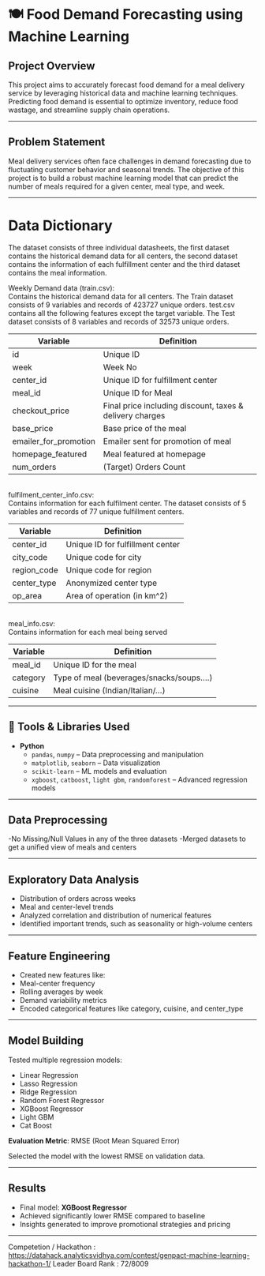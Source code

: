# 🍽️ Food Demand Forecasting using Machine Learning

## Project Overview

This project aims to accurately forecast food demand for a meal delivery service by leveraging historical data and machine learning techniques. Predicting food demand is essential to optimize inventory, reduce food wastage, and streamline supply chain operations.

---

## Problem Statement

Meal delivery services often face challenges in demand forecasting due to fluctuating customer behavior and seasonal trends. The objective of this project is to build a robust machine learning model that can predict the number of meals required for a given center, meal type, and week.

---

# Data Dictionary

The dataset consists of three individual datasheets, the first dataset contains the historical demand data for all centers, the second dataset contains the information of each fulfillment center and the third dataset contains the meal information.

Weekly Demand data (train.csv): \
Contains the historical demand data for all centers. The Train dataset consists of 9 variables and records of 423727 unique orders. test.csv contains all the following features except the target variable. The Test dataset consists of 8 variables and records of 32573 unique orders.

| Variable  | Definition |
| ------------- | ------------- |
| id 	| Unique ID |
| week 	| Week No |
| center_id | Unique ID for fulfillment center |
| meal_id | Unique ID for Meal |
| checkout_price | Final price including discount, taxes & delivery charges |
| base_price | Base price of the meal |
| emailer_for_promotion | Emailer sent for promotion of meal |
| homepage_featured | Meal featured at homepage |
| num_orders | (Target) Orders Count |

\
fulfilment_center_info.csv: \
Contains information for each fulfilment center. The dataset consists of 5 variables and records of 77 unique fulfillment centers. 

| Variable  | Definition |
| ------------- | ------------- |
| center_id |	Unique ID for fulfillment center |
| city_code |	Unique code for city |
| region_code |	Unique code for region |
| center_type |	Anonymized center type |
| op_area |	Area of operation (in km^2) |

\
meal_info.csv: \
Contains information for each meal being served 

| Variable  | Definition |
| ------------- | ------------- |
| meal_id |	Unique ID for the meal |
| category |	Type of meal (beverages/snacks/soups….) |
| cuisine |	Meal cuisine (Indian/Italian/…) |

---

## 🔧 Tools & Libraries Used

- **Python**
  - `pandas`, `numpy` – Data preprocessing and manipulation
  - `matplotlib`, `seaborn` – Data visualization
  - `scikit-learn` – ML models and evaluation
  - `xgboost`, `catboost`, `light gbm`, `randomforest` – Advanced regression models

---

## Data Preprocessing

-No Missing/Null Values in any of the three datasets
-Merged datasets to get a unified view of meals and centers

---

## Exploratory Data Analysis

- Distribution of orders across weeks
- Meal and center-level trends
- Analyzed correlation and distribution of numerical features
- Identified important trends, such as seasonality or high-volume centers

---

## Feature Engineering

- Created new features like:
 - Meal-center frequency
 - Rolling averages by week
 - Demand variability metrics
 - Encoded categorical features like category, cuisine, and center_type

---

## Model Building

Tested multiple regression models:
- Linear Regression
- Lasso Regression
- Ridge Regression
- Random Forest Regressor
- XGBoost Regressor
- Light GBM
- Cat Boost

**Evaluation Metric**: RMSE (Root Mean Squared Error)

Selected the model with the lowest RMSE on validation data.

---

## Results

- Final model: **XGBoost Regressor**
- Achieved significantly lower RMSE compared to baseline
- Insights generated to improve promotional strategies and pricing

---

Competetion / Hackathon : https://datahack.analyticsvidhya.com/contest/genpact-machine-learning-hackathon-1/
Leader Board Rank : 72/8009

